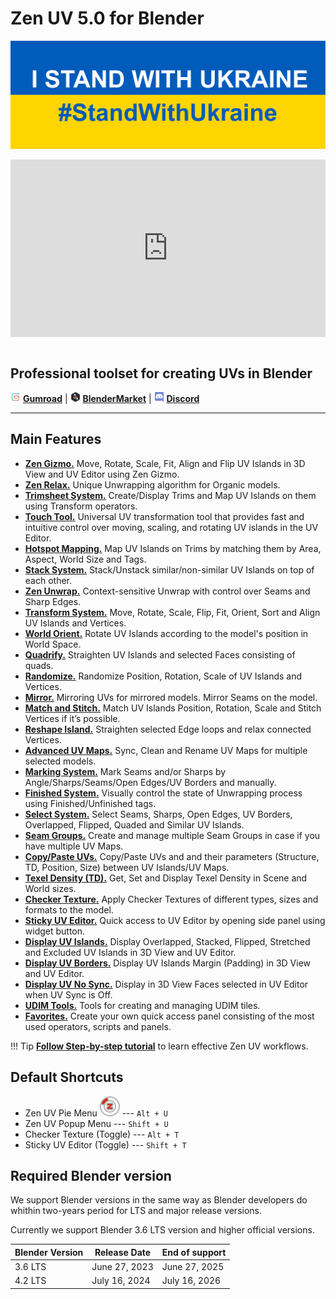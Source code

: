 # Zen UV 5.0 for Blender
<!-- [![Zen UV Introduction](img/cover--eng.png)](https://www.youtube.com/watch?v=ook2eFfH724) -->
![stand_with_Ukraine](img/I_stand_with_Ukraine_banner.svg)
<div style="position: relative; width: 100%; height: 0; padding-bottom: 56.25%;">
<iframe src="https://www.youtube.com/embed/P4bdBuHKOSg" style="position: absolute; top: 0; left: 0; width: 100%; height: 100%;" allowfullscreen="" seamless="" frameborder="0"></iframe>
</div>
<br>

## Professional toolset for creating UVs in Blender

![Gumroad](img/icons/services/gumroad-16.png) [**Gumroad**](https://gumroad.com/l/zenuv4) | ![BlenderMarket](img/icons/services/blendermarket-16.png) [**BlenderMarket**](https://www.blendermarket.com/products/zen-uv) | ![Discord](img/icons/services/discord-16.png) [**Discord**](https://discord.gg/wGpFeME)

<!-- blank line -->
----
<!-- blank line -->
## Main Features

- [**Zen Gizmo.**](transform_tool.md) Move, Rotate, Scale, Fit, Align and Flip UV Islands in 3D View and UV Editor using Zen Gizmo.
- [**Zen Relax.**](transform.md#relax) Unique Unwrapping algorithm for Organic models.
- [**Trimsheet System.**](trimsheet_creation.md#creating-your-trim-sheet-with-zen-uv) Create/Display Trims and Map UV Islands on them using Transform operators.
- [**Touch Tool.**](touch_tool.md) Universal UV transformation tool that provides fast and intuitive control over moving, scaling, and rotating UV islands in the UV Editor. 
- [**Hotspot Mapping.**](trimsheet_hotspot.md) Map UV Islands on Trims by matching them by Area, Aspect, World Size and Tags.
- [**Stack System.**](stack.md) Stack/Unstack similar/non-similar UV Islands on top of each other.
- [**Zen Unwrap.**](unwrap.md#zen-unwrap) Context-sensitive Unwrap with control over Seams and Sharp Edges.
- [**Transform System.**](transform.md#world-orient) Move, Rotate, Scale, Flip, Fit, Orient, Sort and Align UV Islands and Vertices.
- [**World Orient.**](transform.md#world-orient) Rotate UV Islands according to the model's position in World Space.
- [**Quadrify.**](transform.md#quadrify-islands) Straighten UV Islands and selected Faces consisting of quads.
- [**Randomize.**](transform.md#randomize) Randomize Position, Rotation, Scale of UV Islands and Vertices.
- [**Mirror.**](transform.md#mirror-uv) Mirroring UVs for mirrored models. Mirror Seams on the model.
- [**Match and Stitch.**](transform.md#match-and-stitch) Match UV Islands Position, Rotation, Scale and Stitch Vertices if it’s possible.
- [**Reshape Island.**](transform.md#reshape-island) Straighten selected Edge loops and relax connected Vertices.
- [**Advanced UV Maps.**](adv_uv-maps.md) Sync, Clean and Rename UV Maps for multiple selected models.
- [**Marking System.**](unwrap.md#mark-system) Mark Seams and/or Sharps by Angle/Sharps/Seams/Open Edges/UV Borders and manually.
- [**Finished System.**](unwrap.md#finishing-system) Visually control the state of Unwrapping process using Finished/Unfinished tags.
- [**Select System.**](select.md) Select Seams, Sharps, Open Edges, UV Borders, Overlapped, Flipped, Quaded and Similar UV Islands.
- [**Seam Groups.**](seam_groups.md) Create and manage multiple Seam Groups in case if you have multiple UV Maps.
- [**Copy/Paste UVs.**](stack.md#copy-paste-system) Copy/Paste UVs and and their parameters (Structure, TD, Position, Size) between UV Islands/UV Maps.
- [**Texel Density (TD).**](texel_density.md) Get, Set and Display Texel Density in Scene and World sizes.
- [**Checker Texture.**](checker.md#checker-texture) Apply Сhecker Textures of different types, sizes and formats to the model.
- [**Sticky UV Editor.**](sticky_uv_editor.md) Quick access to UV Editor by opening side panel using widget button.
- [**Display UV Islands.**](checker.md#zen-uv-draw-system) Display Overlapped, Stacked, Flipped, Stretched and Excluded UV Islands in 3D View and UV Editor.
- [**Display UV Borders.**](checker.md#uv-borders) Display UV Islands Margin (Padding) in 3D View and UV Editor.
- [**Display UV No Sync.**](checker.md#uv-no-sync) Display in 3D View Faces selected in UV Editor when UV Sync is Off.
- [**UDIM Tools.**](adv_uv-maps.md#udim-tools) Tools for creating and managing UDIM tiles.
- [**Favorites.**](favourites.md) Create your own quick access panel consisting of the most used operators, scripts and panels.




!!! Tip
    [**Follow Step-by-step tutorial**](tutorial.md) to learn effective Zen UV workflows.

## Default Shortcuts
- Zen UV Pie Menu ![Zen UV Pie Menu](img/icons/zen-uv@2x.png) --- `Alt + U`
- Zen UV Popup Menu --- `Shift + U`
- Checker Texture (Toggle) --- `Alt + T`
- Sticky UV Editor (Toggle) --- `Shift + T`

## Required Blender version
We support Blender versions in the same way as Blender developers do whithin two-years period for LTS and major release versions.

Currently we support Blender 3.6 LTS version and higher official versions.

| Blender Version | Release Date | End of support |
|---|---|---|
| 3.6 LTS | June 27, 2023 | June 27, 2025 |
| 4.2 LTS | July 16, 2024 | July 16, 2026 |
